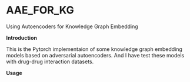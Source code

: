 # AAE_FOR_KG

Using Autoencoders for Knowledge Graph Embedding

**Introduction**

This is the Pytorch implementaion of some knowledge graph embedding models based on adversarial autoencoders. And I have test these models with drug-drug interaction datasets.

**Usage**

